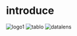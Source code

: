# introduce


![logo1][image1]   ![tablo][image2]    ![datalens][image3] 



[image1]:https://github.com/Ladry2010/introduce/assets/156521640/286412b2-fef7-4c23-a30d-4c3dab465ff4
[image2]:https://github.com/Ladry2010/introduce/assets/156521640/827e4fe0-f07e-49d5-abb5-9d9d8153da9d
[image3]:https://github.com/Ladry2010/introduce/assets/156521640/8bc4718d-12fb-4ecc-b85e-2637be77b1d8
